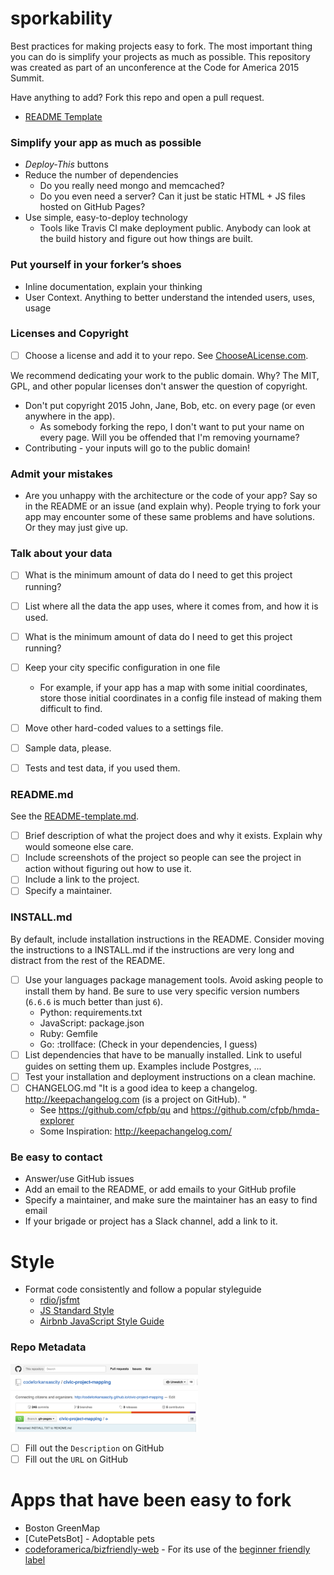 # sporkability

Best practices for making projects easy to fork. The most important thing you can do is simplify your projects as much as possible. This repository was created as part of an unconference at the Code for America 2015 Summit.

Have anything to add? Fork this repo and open a pull request.

- [README Template](README-template.md)

### Simplify your app as much as possible

- *Deploy-This* buttons 
- Reduce the number of dependencies
    - Do you really need mongo and memcached?
    - Do you even need a server? Can it just be static HTML + JS files hosted on GitHub Pages?
- Use simple, easy-to-deploy technology
    - Tools like Travis CI make deployment public. Anybody can look at the build history and figure out how things are built.

### Put yourself in your forker’s shoes

- Inline documentation, explain your thinking
- User Context. Anything to better understand the intended users, uses, usage

### Licenses and Copyright

- [ ] Choose a license and add it to your repo. See [ChooseALicense.com](http://choosealicense.com).

We recommend dedicating your work to the public domain. Why? The MIT, GPL, and other popular licenses don't answer the question of copyright.


- Don't put copyright 2015 John, Jane, Bob, etc. on every page (or even anywhere in the app).
    - As somebody forking the repo, I don't want to put your name on every page. Will you be offended that I'm removing yourname?
- Contributing - your inputs will go to the public domain!

### Admit your mistakes

- Are you unhappy with the architecture or the code of your app? Say so in the README or an issue (and explain why). People trying to fork your app may encounter some of these same problems and have solutions. Or they may just give up.

### Talk about your data

- [ ] What is the minimum amount of data do I need to get this project running?
- [ ] List where all the data the app uses, where it comes from, and how it is used.  
- [ ] What is the minimum amount of data do I need to get this project running?
- [ ] Keep your city specific configuration in one file
    - For example, if your app has a map with some initial coordinates, store those initial coordinates in a config file instead of making them difficult to find.
- [ ] Move other hard-coded values to a settings file. 
- [ ] Sample data, please.
- [ ] Tests and test data, if you used them.


### README.md

See the [README-template.md](README-template.md).

- [ ] Brief description of what the project does and why it exists. Explain why would someone else care.
- [ ] Include screenshots of the project so people can see the project in action without figuring out how to use it.
- [ ] Include a link to the project.
- [ ] Specify a maintainer.

### INSTALL.md

By default, include installation instructions in the README. Consider moving the instructions to a INSTALL.md if the instructions are very long and distract from the rest of the README.

- [ ] Use your languages package management tools. Avoid asking people to install them by hand. Be sure to use very specific version numbers (`6.6.6` is much better than just `6`).
    - Python: requirements.txt
    - JavaScript: package.json
    - Ruby: Gemfile
    - Go: :trollface: (Check in your dependencies, I guess)
- [ ] List dependencies that have to be manually installed. Link to useful guides on setting them up. Examples include Postgres, ...
- [ ] Test your installation and deployment instructions on a clean machine.
- [ ] CHANGELOG.md
    "It is a good idea to keep a changelog. http://keepachangelog.com (is a project on GitHub). "
    - See https://github.com/cfpb/qu and https://github.com/cfpb/hmda-explorer
    - Some Inspiration: http://keepachangelog.com/

### Be easy to contact

- Answer/use GitHub issues
- Add an email to the README, or add emails to your GitHub profile
- Specify a maintainer, and make sure the maintainer has an easy to find email
- If your brigade or project has a Slack channel, add a link to it.

# Style

- Format code consistently and follow a popular styleguide
    - [rdio/jsfmt](https://github.com/rdio/jsfmt)
    - [JS Standard Style](https://github.com/feross/standard)
    - [Airbnb JavaScript Style Guide](https://github.com/airbnb/javascript)

### Repo Metadata

<img src="image/description-url.png" width="300">

- [ ] Fill out the `Description` on GitHub
- [ ] Fill out the `URL` on GitHub

# Apps that have been easy to fork

- Boston GreenMap
- [CutePetsBot] - Adoptable pets
- [codeforamerica/bizfriendly-web](https://github.com/codeforamerica/bizfriendly-web/labels) - For its use of the [beginner friendly](https://github.com/codeforamerica/bizfriendly-web/issues?q=label%3A%22beginner+friendly%22+is%3Aclosed) [label](https://github.com/codeforamerica/bizfriendly-web/labels)
